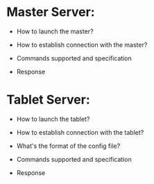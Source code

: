# Master Server:

- How to launch the master?

- How to establish connection with the master?

- Commands supported and specification

- Response

# Tablet Server:

- How to launch the tablet?

- How to establish connection with the tablet?

- What's the format of the config file?

- Commands supported and specification

- Response
